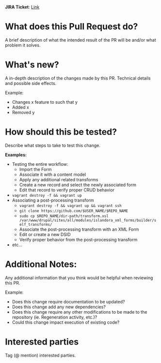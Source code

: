 **JIRA Ticket**: [Link](link)

# What does this Pull Request do?

A brief description of what the intended result of the PR will be and/or what problem it solves.

# What's new?
A in-depth description of the changes made by this PR. Technical details and possible side effects.

Example:
* Changes x feature to such that y
* Added x
* Removed y

# How should this be tested?

Describe what steps to take to test this change.

**Examples:**
* Testing the entire workflow:
    * Import the Form
    * Associate it with a content model
    * Apply any additional related transforms
    * Create a new record and select the newly associated form
    * Edit that record to verify proper CRUD behavior
* `vagrant destroy -f && vagrant up`
* Associating a post-processing transform
    * `vagrant destroy -f && vagrant up && vagrant ssh`
    * `git clone https://github.com/$USER_NAME/$REPO_NAME`
    * `sudo cp $REPO_NAME/dir-path/transform.xsl /var/www/drupal/sites/all/modules/islandora_xml_forms/builder/self_transforms/`
    * Associate the post-processing transform with an XML Form
    * Edit or create a new DSID
    * Verify proper behavior from the post-processing transform
* etc...


# Additional Notes:
Any additional information that you think would be helpful when reviewing this PR.

Example:
* Does this change require documentation to be updated? 
* Does this change add any new dependencies? 
* Does this change require any other modifications to be made to the repository (ie. Regeneration activity, etc.)? 
* Could this change impact execution of existing code?

# Interested parties
Tag (@ mention) interested parties.